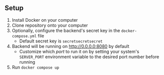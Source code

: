 ## Setup
1. Install Docker on your computer
2. Clone repository onto your computer
3. Optionally, configure the backend's secret key in the ```docker-compose.yml``` file
   * Default secret key is ```secretsecretsecret```
4. Backend will be running on http://0.0.0.0:8080 by default
   * Customize which *port* to run it on by setting your system's ```SERVER_PORT``` environment variable to the desired port number before running
5. Run ```docker compose up```
